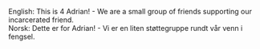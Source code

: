 English:
This is 4 Adrian! - We are a small group of friends supporting our incarcerated friend.\
Norsk:
Dette er for Adrian! - Vi er en liten støttegruppe rundt vår venn i fengsel.
